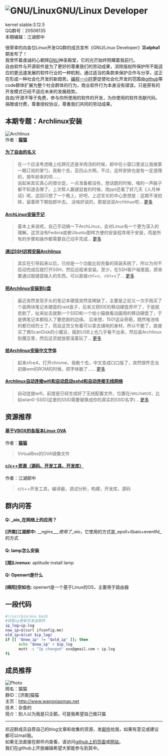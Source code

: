 <link rel="stylesheet" href="http://ssh.cnsworder.com/styles/monokai_sublime.css" />
<script type="text/javascript" src="http://ssh.cnsworder.com/highlight.pack.js"></script>
<script type="text/javascript">
    hljs.initHighlightingOnLoad();
</script>

![GNU/Linux](https://www.kernel.org/theme/images/logos/tux.png)GNU/Linux Developer
======
kernel stable:3.12.5  
QQ群号：20506135  
本期编辑：江湖郎中


很荣幸的向各位Linux开发QQ群的成员宣布《GNU/Linux Developer》第**alpha1**期发布了！    
我曾怀着虔诚的心朝拜[GNU](http://www.gnu.org)神圣殿堂，它的光芒始终照耀着我前行。  
自由软件与开源软件是为了更好的尊重我们的劳动成果，消除版权所保护所不能适应的更迅速发展的软件行业的一种机制，通过适当的条款来保护合作与分享，这正在形成一种社会化开发的新趋势。[编程一小时](http://code.org/)更促使社会化开发的范围由[github](http://www.github.com)等code群体扩展为整个社会群体的行为，商业软件行为本身没有错误，只是原有的开发模式已经不适应未来的发展趋势。  
自由/开源不等于免费，参与你所使用的软件的开发，为你使用的软件贡献代码、捐赠或付费，尊重授权协议，尊重我们共同的劳动成果。  



本期专题：Archlinux安装
--------
![Archlinux](http://distrowatch.com/images/yvzhuwbpy/arch.png)  
作者：[__猫猫__](#成员推荐)  
#### [为了自由的名义](http://www.wangxiaomao.net/?p=734)  
> 在一个应该考虑晚上吃蹄花还是羊肉汤的时候，郎中在小窗口里说让我做第一期订阅的掌勺，我勒个去，亚历山大啊。不过，这样安排也是有一定道理的，按年龄来的呗……  
说起来其实真心的很仓促，一点准备都没有，想话题的时候，嗖的一声脑子都不知道去哪了。上次帮人赢键鼠套的时候，改ppt还看了好几天《人月神话》呢，这回只想了一个晚上，好吧，上述言论的中心思想是：这期不准拍砖，留着砖下期拍郎中去。
没啥好说的，那就说说Archlinux吧...
[更多](http://www.wangxiaomao.net/?p=734)

#### [ArchLinux安装手记](http://www.wangxiaomao.net/?p=521)
> 基本上来说呢，自己手动搞一下ArchLinux，会对Linux有一个更为深入的理解。这货没有Fedora或者Ubuntu那样方便的安装程序用于安装，而是所有的步骤和操作都需要自己动手完成...
[更多](http://www.wangxiaomao.net/?p=521)

#### [通过SSH远程安装Archlinux](http://www.wangxiaomao.net/?p=589)
> 其实在引导起来以后，已经是一个功能比较完备的简装系统了，所以为何不启动完成后就打开SSH，然后远程来安装。至少，在SSH客户端里面，原来要通过敲键盘输入的东西，可以直接ctrl+c、ctrl+v了...
[更多](http://www.wangxiaomao.net/?p=589)

#### [把Archlinux安装到U盘](http://www.wangxiaomao.net/?p=594)
> 最近突然发现手头的笔记本硬盘突然变稀缺了，主要是之前又一次手贱买了个装两块笔记本硬盘的raid盒子，后来又把IDE的移动硬盘弄坏了，于是就悲剧了，扯来扯去就剩一个SSD和一个给小猫做看动画用的移动硬盘了，于是俩笔记本都陷入了要悲剧的边缘。
后来想，1501这朵奇葩，既然电池啥的都已经烈士了，而且这货又有着可以拿去铺地的身材，所以干脆了，直接买了俩ScanDisk的小魔豆，插到USB上也几乎看不出来，然后装Archlinux到魔豆里，然后这货就放那滚着玩了...
[更多](http://www.wangxiaomao.net/?p=594)

#### [给Archlinux安装中文字体](http://www.wangxiaomao.net/?p=616)
> 起来xfce4，打开chrome，我勒个去，中文变成口口版了，突然很怀念当初做wm的ROM的时候，把字体删了……
[更多](http://www.wangxiaomao.net/?p=612)

#### [Archlinux自动连接wifi和自动启动sshd和自动连接无线网络](http://www.wangxiaomao.net/?p=616)
> 自动连接wifi，前提是已经生成好了无线配置文件，位置在/etc/netctl，比如wlan0-SSID(这里的SSID需要替换成你的真实的SSID名字)...
[更多](http://www.wangxiaomao.net/?p=616)

资源推荐
----------
#### [基于VBOX的各版本Linux OVA](http://www.wangxiaomao.net/?p=495)  
作者：[__猫猫__](#mm)
> VirtualBox的OVA镜像文件

#### [c/c++资源（源码、开发工具、开发库）](http://blog.csdn.net/cnsword/article/details/4176636)
作者：江湖郎中
> c/c++开发工具，编译器，调试分析，构建，开发库，源码  

群内问答
--------
#### **Q:**  _aio_在网络上的应用？
**[济南]江湖郎中:** ___nginx___使用了_aio_，它使用的方式是_epoll+libaio+eventfd_的方式 

#### **Q:**  lamp怎么安装
**[湘]Livenux:** aptitude install lamp 

#### **Q:**  Openwrt是什么
**[绵阳]空如也:** openwrt是一个基于Linux的OS，主要用于路由器 

一段代码
--------
```bash
#!/usr/bin/env bash
#获取ip更新并发送邮件
ip_log=ip.log
now_ip=$(curl ifconfig.me)
old_ip=$(cat $ip_log)
if [[ "$now_ip" != "$old_ip" ]]; then
      echo "$now_ip" > $ip_log
      mutt -s "Ip changed" xxx@gmail.com < ip.log
fi
```
成员推荐
--------
<a name="mm"></a>
![Photo](http://www.wangxiaomao.net/mdphoto.png)  
网名：猫猫  
群ID：[济南]猫猫  
主页：<http://www.wangxiaomao.net>  
技术：杂食的  
简介：别人以为我是只企鹅，可是我希望自己做只猫
- - -
欢迎群成员自荐自己的blog文章和收集的资源，发[邮件](mailto:cnsworder@gmail.com)给我，如果有意见或建议都可以mail我。  
如果无法直接在邮件内查看，请访问[github上的页面](https://github.com/cnsworder/publication/blob/master/alpha1.md)或[网站](http://ssh.cnsworder.com/)。  
我们在github上开放编辑希望大家能参与到其中。

